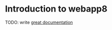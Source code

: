 # Introduction to webapp8

TODO: write [great documentation](http://jacobian.org/writing/what-to-write/)
